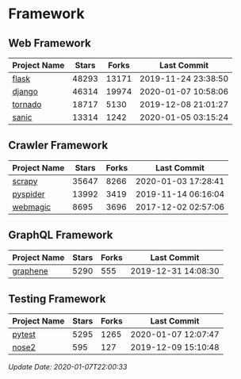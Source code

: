 # Framework

## Web Framework

| Project Name | Stars | Forks | Last Commit |
| ------------ | ----- | ----- | ----------- |
| [flask](https://github.com/pallets/flask) | 48293 | 13171 | 2019-11-24 23:38:50 |
| [django](https://github.com/django/django) | 46314 | 19974 | 2020-01-07 10:58:06 |
| [tornado](https://github.com/tornadoweb/tornado) | 18717 | 5130 | 2019-12-08 21:01:27 |
| [sanic](https://github.com/huge-success/sanic) | 13314 | 1242 | 2020-01-05 03:15:24 |

## Crawler Framework

| Project Name | Stars | Forks | Last Commit |
| ------------ | ----- | ----- | ----------- |
| [scrapy](https://github.com/scrapy/scrapy) | 35647 | 8266 | 2020-01-03 17:28:41 |
| [pyspider](https://github.com/binux/pyspider) | 13992 | 3419 | 2019-11-14 06:16:04 |
| [webmagic](https://github.com/code4craft/webmagic) | 8695 | 3696 | 2017-12-02 02:57:06 |

## GraphQL Framework

| Project Name | Stars | Forks | Last Commit |
| ------------ | ----- | ----- | ----------- |
| [graphene](https://github.com/graphql-python/graphene) | 5290 | 555 | 2019-12-31 14:08:30 |

## Testing Framework

| Project Name | Stars | Forks | Last Commit |
| ------------ | ----- | ----- | ----------- |
| [pytest](https://github.com/pytest-dev/pytest) | 5295 | 1265 | 2020-01-07 12:07:47 |
| [nose2](https://github.com/nose-devs/nose2) | 595 | 127 | 2019-12-09 15:10:48 |

*Update Date: 2020-01-07T22:00:33*